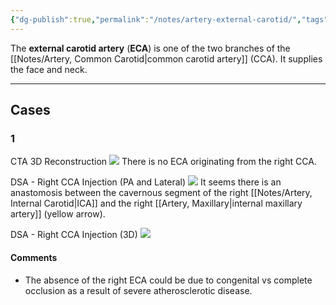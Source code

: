 ```yaml
---
{"dg-publish":true,"permalink":"/notes/artery-external-carotid/","tags":["anatomy","artery"],"created":"2023-09-01T12:23:14.259-07:00","updated":"2023-10-19T14:11:29.377-07:00"}
---
```



The **external carotid artery** (**ECA**) is one of the two branches of the [[Notes/Artery, Common Carotid\|common carotid artery]] (CCA). It supplies the face and neck.

---

## Cases

### 1

CTA 3D Reconstruction
![](https://i.imgur.com/HlEtOlb.png)
There is no ECA originating from the right CCA.

DSA - Right CCA Injection (PA and Lateral)
![](https://i.imgur.com/5Eo29Nw.png)
It seems there is an anastomosis between the cavernous segment of the right [[Notes/Artery, Internal Carotid\|ICA]] and the right [[Artery, Maxillary\|internal maxillary artery]] (yellow arrow).

DSA - Right CCA Injection (3D)
![](https://i.imgur.com/j59pqXH.png)

#### Comments

- The absence of the right ECA could be due to congenital vs complete occlusion as a result of severe atherosclerotic disease.
